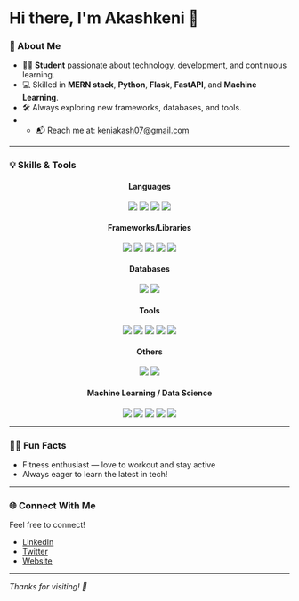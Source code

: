 # Hi there, I'm Akashkeni 👋

### 🚀 About Me

- 🧑‍🎓 **Student** passionate about technology, development, and continuous learning.
- 💻 Skilled in **MERN stack**, **Python**, **Flask**, **FastAPI**, and **Machine Learning**.
- 🛠️ Always exploring new frameworks, databases, and tools.
- - 📬 Reach me at: keniakash07@gmail.com

---

### 💡 Skills & Tools

<div align="center">

<!-- Languages -->
<h4>Languages</h4>
<img src="https://img.shields.io/badge/Python-3776AB.svg?style=flat&logo=python&logoColor=white"/>
<img src="https://img.shields.io/badge/JavaScript-F7DF1E.svg?style=flat&logo=javascript&logoColor=black"/>
<img src="https://img.shields.io/badge/Java-007396.svg?style=flat&logo=java&logoColor=white"/>
<img src="https://img.shields.io/badge/TypeScript-007ACC.svg?style=flat&logo=typescript&logoColor=white"/>

<!-- Frameworks -->
<h4>Frameworks/Libraries</h4>
<img src="https://img.shields.io/badge/React-61DAFB.svg?style=flat&logo=react&logoColor=black"/>
<img src="https://img.shields.io/badge/Express.js-000000.svg?style=flat&logo=express&logoColor=white"/>
<img src="https://img.shields.io/badge/Node.js-339933.svg?style=flat&logo=node.js&logoColor=white"/>
<img src="https://img.shields.io/badge/Flask-000000.svg?style=flat&logo=flask&logoColor=white"/>
<img src="https://img.shields.io/badge/FastAPI-009688.svg?style=flat&logo=fastapi&logoColor=white"/>

<!-- Databases -->
<h4>Databases</h4>
<img src="https://img.shields.io/badge/MySQL-4479A1.svg?style=flat&logo=mysql&logoColor=white"/>
<img src="https://img.shields.io/badge/MongoDB-47A248.svg?style=flat&logo=mongodb&logoColor=white"/>

<!-- Tools -->
<h4>Tools</h4>
<img src="https://img.shields.io/badge/Linux-FCC624.svg?style=flat&logo=linux&logoColor=black"/>
<img src="https://img.shields.io/badge/Git-F05032.svg?style=flat&logo=git&logoColor=white"/>
<img src="https://img.shields.io/badge/GitHub-181717.svg?style=flat&logo=github&logoColor=white"/>
<img src="https://img.shields.io/badge/Postman-FF6C37.svg?style=flat&logo=postman&logoColor=white"/>
<img src="https://img.shields.io/badge/VS%20Code-007ACC.svg?style=flat&logo=visual-studio-code&logoColor=white"/>

<!-- Others -->
<h4>Others</h4>
<img src="https://img.shields.io/badge/REST%20API-API-blue?style=flat"/>
<img src="https://img.shields.io/badge/Jupyter-F37626.svg?style=flat&logo=jupyter&logoColor=white"/>

<!-- ML / Data Science -->
<h4>Machine Learning / Data Science</h4>
<img src="https://img.shields.io/badge/scikit--learn-F7931E.svg?style=flat&logo=scikitlearn&logoColor=white"/>
<img src="https://img.shields.io/badge/pandas-150458.svg?style=flat&logo=pandas&logoColor=white"/>
<img src="https://img.shields.io/badge/numpy-013243.svg?style=flat&logo=numpy&logoColor=white"/>
<img src="https://img.shields.io/badge/TensorFlow-FF6F00.svg?style=flat&logo=tensorflow&logoColor=white"/>
<img src="https://img.shields.io/badge/Keras-D00000.svg?style=flat&logo=keras&logoColor=white"/>

</div>

---

### 🏋️‍♂️ Fun Facts

- Fitness enthusiast — love to workout and stay active
- Always eager to learn the latest in tech!

---

### 🌐 Connect With Me

Feel free to connect!  
<!-- Add your social links below (LinkedIn, Twitter, Website, etc.) -->
- [LinkedIn]()
- [Twitter]()
- [Website]()

---

*Thanks for visiting! 🚀*
